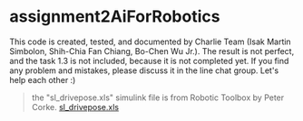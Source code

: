# assignment2AiForRobotics
This code is created, tested, and documented by Charlie Team (Isak Martin Simbolon, Shih-Chia Fan Chiang, Bo-Chen Wu Jr.). The result is not perfect, and the task 1.3 is not included, because it is not completed yet. If you find any problem and mistakes, please discuss it in the line chat group. Let's help each other :)
>the "sl_drivepose.xls" simulink file is from Robotic Toolbox by Peter Corke. 
>[sl_drivepose.xls](https://github.com/petercorke/robotics-toolbox-matlab/blob/master/simulink/sl_drivepose.slx)

